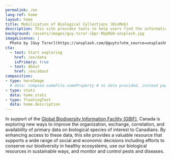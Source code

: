 ```yaml
---
permalink: /en
lang-ref: home
layout: home
title: Mobilization of Biological Collections (BioMob)
description: This site provides tools to help users find the information they need.
background: /assets/images/guy-tsror-ibpr-RbpRG8-unsplash.jpg
imageLicense: |
  Photo by [Guy Tsror](https://unsplash.com/@guyts?utm_source=unsplash&amp;utm_medium=referral&amp;utm_content=creditCopyText) on [Unsplash](https://unsplash.com/?utm_source=unsplash&utm_medium=referral&utm_content=creditCopyText)
cta:
  - text: Start exploring
    href: /en/data
    isPrimary: true
  - text: About
    href: /en/about
composition:
- type: heroImage
  # data: compose.someFile.someProperty # no data provided, instead page data will be used
- type: stats
  data: home.stats
- type: floatingText
  data: home.description
---
```


In support of the [Global Biodiversity Information Facility (GBIF)](http://www.gbif.org/), Canada is exploring new ways to improve the organization, exchange, correlation, and availability of primary data on biological species of interest to Canadians. By enhancing access to these data, this site provides a valuable resource that supports a wide range of social and economic decisions including efforts to conserve our biodiversity in healthy ecosystems, use our biological resources in sustainable ways, and monitor and control pests and diseases.
